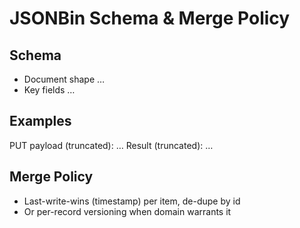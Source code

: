 # JSONBin Schema & Merge Policy 
## Schema 
- Document shape … 
- Key fields … 
 
## Examples 
PUT payload (truncated): … 
Result (truncated): … 
 
## Merge Policy 
- Last-write-wins (timestamp) per item, de-dupe by id 
- Or per-record versioning when domain warrants it 

